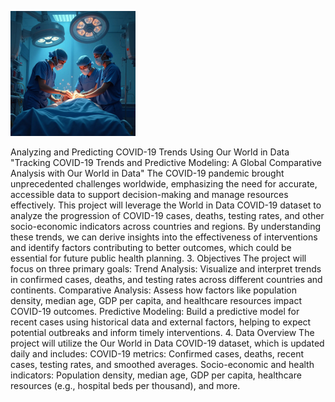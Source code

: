 ![Alt text](doctor2.png)

Analyzing and Predicting COVID-19 Trends Using Our World in Data
"Tracking COVID-19 Trends and Predictive Modeling: A Global Comparative Analysis with Our World in Data"
The COVID-19 pandemic brought unprecedented challenges worldwide, emphasizing the need for accurate, accessible data to support decision-making and manage resources effectively. This project will leverage the World in Data COVID-19 dataset to analyze the progression of COVID-19 cases, deaths, testing rates, and other socio-economic indicators across countries and regions. By understanding these trends, we can derive insights into the effectiveness of interventions and identify factors contributing to better outcomes, which could be essential for future public health planning.
3. Objectives
The project will focus on three primary goals:
Trend Analysis: Visualize and interpret trends in confirmed cases, deaths, and testing rates across different countries and continents.
Comparative Analysis: Assess how factors like population density, median age, GDP per capita, and healthcare resources impact COVID-19 outcomes.
Predictive Modeling: Build a predictive model for recent cases using historical data and external factors, helping to expect potential outbreaks and inform timely interventions.
4. Data Overview
The project will utilize the Our World in Data COVID-19 dataset, which is updated daily and includes:
COVID-19 metrics: Confirmed cases, deaths, recent cases, testing rates, and smoothed averages.
Socio-economic and health indicators: Population density, median age, GDP per capita, healthcare resources (e.g., hospital beds per thousand), and more.

